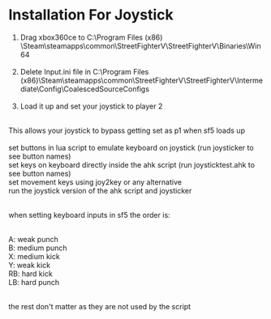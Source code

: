 # Installation For Joystick

1. Drag xbox360ce to C:\Program Files (x86)<br />\Steam\steamapps\common\StreetFighterV\StreetFighterV\Binaries\Win64<br /><br />
2. Delete Input.ini file in C:\Program Files (x86)\Steam\steamapps\common\StreetFighterV\StreetFighterV\Intermediate\Config\CoalescedSourceConfigs<br /><br />
3. Load it up and set your joystick to player 2<br /><br />

This allows your joystick to bypass getting set as p1 when sf5 loads up<br /><br />
set buttons in lua script to emulate keyboard on joystick (run joysticker to see button names)<br />
set keys on keyboard directly inside the ahk script (run joysticktest.ahk to see button names)<br />
set movement keys using joy2key or any alternative<br />
run the joystick version of the ahk script and joysticker<br /><br />

when setting keyboard inputs in sf5 the order is:<br /><br />

A: weak punch <br />
B: medium punch <br />
X: medium kick<br />
Y: weak kick<br />
RB: hard kick<br />
LB: hard punch<br /><br />

the rest don't matter as they are not used by the script<br />